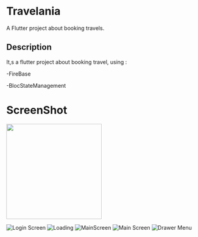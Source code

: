 # Travelania

A Flutter project about booking travels.

## Description

It,s a flutter project about booking travel, using :

-FireBase

-BlocStateManagement


# ScreenShot

<img src="https://user-images.githubusercontent.com/58815062/162922334-27427edd-8296-491e-958f-0c4e4dcfe82b.png" style=" width:250px ; height:250px " />

![Login Screen](https://user-images.githubusercontent.com/58815062/162922334-27427edd-8296-491e-958f-0c4e4dcfe82b.png)
![Loading](https://user-images.githubusercontent.com/58815062/162922298-87e55abe-8954-48fd-966a-63b5fe340cfa.png)
![MainScreen](https://user-images.githubusercontent.com/58815062/162922442-f0d8f318-5f63-4439-abfb-788f94832652.png)
![Main Screen](https://user-images.githubusercontent.com/58815062/162922380-c39319b6-effa-4127-848b-e9356069676e.png)
![Drawer Menu](https://user-images.githubusercontent.com/58815062/162922289-ef7a2d53-b0a3-45ba-ab23-5ac86e8fd051.png)



